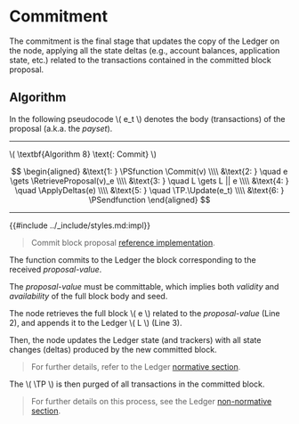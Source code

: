 $$
\newcommand \Commit {\mathrm{Commit}}
\newcommand \RetrieveProposal {\mathrm{RetrieveProposal}}
\newcommand \ApplyDeltas {\mathrm{ApplyDeltas}}
\newcommand \TP {\mathrm{TransactionPool}}
\newcommand \Update {\mathrm{Update}}
\newcommand \PSfunction {\textbf{function }}
\newcommand \PSendfunction {\textbf{end function}}
\newcommand \pset {\mathit{payset}}
$$

# Commitment

The commitment is the final stage that updates the copy of the Ledger on the node,
applying all the state deltas (e.g., account balances, application state, etc.)
related to the transactions contained in the committed block proposal.

## Algorithm

In the following pseudocode \\( e_t \\) denotes the body (transactions) of the
proposal (a.k.a. the _payset_).

---

\\( \textbf{Algorithm 8} \text{: Commit} \\)

$$
\begin{aligned}
&\text{1: } \PSfunction \Commit(v) \\\\
&\text{2: } \quad e \gets \RetrieveProposal(v)_e \\\\
&\text{3: } \quad L \gets L || e \\\\
&\text{4: } \quad \ApplyDeltas(e) \\\\
&\text{5: } \quad \TP.\Update(e_t) \\\\
&\text{6:  } \PSendfunction
\end{aligned}
$$

---

{{#include ../_include/styles.md:impl}}
> Commit block proposal [reference implementation](https://github.com/algorand/go-algorand/blob/55011f93fddb181c643f8e3f3d3391b62832e7cd/agreement/player.go#L366-L374).

The function commits to the Ledger the block corresponding to the received
_proposal-value_.

The _proposal-value_ must be committable, which implies both _validity_ and _availability_
of the full block body and seed.

The node retrieves the full block \\( e \\) related to the _proposal-value_ (Line 2),
and appends it to the Ledger \\( L \\) (Line 3).

Then, the node updates the Ledger state (and trackers) with all state changes (deltas)
produced by the new committed block.

> For further details, refer to the Ledger [normative section](./ledger.md#state-deltas).

The \\( \TP \\) is then purged of all transactions in the committed block.

> For further details on this process, see the Ledger [non-normative section](./ledger-overview.md#transaction-pool).

